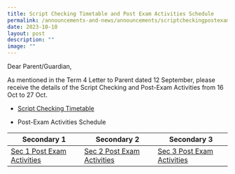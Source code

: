```yaml
---
title: Script Checking Timetable and Post Exam Activities Schedule
permalink: /announcements-and-news/announcements/scriptcheckingpostexamactivities/
date: 2023-10-10
layout: post
description: ""
image: ""
---
```

Dear Parent/Guardian,

As mentioned in the Term 4 Letter to Parent dated 12 September, please receive the details of the Script Checking and Post-Exam Activities from 16 Oct to 27 Oct.
 
* [Script Checking Timetable ](/files/Resource%20Page/Announcements/2023%20Script%20Checking%20TT/2023%20script%20checking%20timetable%20-%2016%20to%2020%20oct%20(student).pdf)
 
*  Post-Exam Activities Schedule


| Secondary 1 | Secondary 2 | Secondary 3 |
| -------- | -------- | -------- |
|  [Sec 1 Post Exam Activities](/files/Resource%20Page/Announcements/2023%20Script%20Checking%20TT/2023%20sec%201%20post-exam%20activities%20-%2023%20to%2027%20oct%20(student).pdf)    |  [Sec 2 Post Exam Activities](/files/Resource%20Page/Announcements/2023%20Script%20Checking%20TT/2023%20sec%202%20post-exam%20activities%20-%2023%20to%2027%20oct%20(student).pdf)   | [Sec 3 Post Exam Activities](/files/Resource%20Page/Announcements/2023%20Script%20Checking%20TT/2023%20sec%203%20post-exam%20activities%20-%2023%20to%2027%20oct%20(student).pdf)    |



